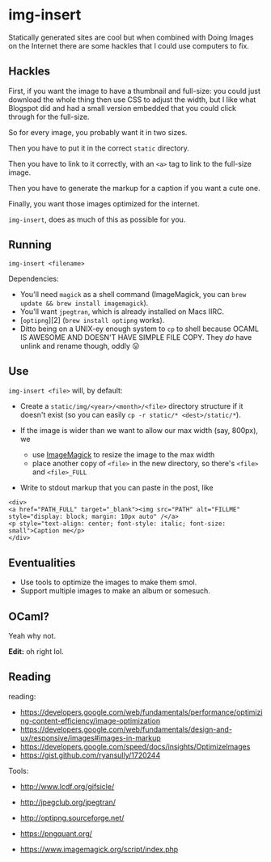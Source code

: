 # img-insert

Statically generated sites are cool but when combined with Doing Images on the
Internet there are some hackles that I could use computers to fix.

## Hackles

First, if you want the image to have a thumbnail and full-size: you could just
download the whole thing then use CSS to adjust the width, but I like what
Blogspot did and had a small version embedded that you could click through for
the full-size.

So for every image, you probably want it in two sizes.

Then you have to put it in the correct `static` directory.

Then you have to link to it correctly, with an `<a>` tag to link to the
full-size image.

Then you have to generate the markup for a caption if you want a cute one.

Finally, you want those images optimized for the internet.

`img-insert`, does as much of this as possible for you.

## Running

`img-insert <filename>`

Dependencies:

- You'll need `magick` as a shell command (ImageMagick, you can `brew update &&
  brew install imagemagick`).
- You'll want `jpegtran`, which is already installed on Macs IIRC.
- [`optipng`][2] (`brew install optipng` works).
- Ditto being on a UNIX-ey enough system to `cp` to shell because OCAML IS
  AWESOME AND DOESN'T HAVE SIMPLE FILE COPY. They _do_ have unlink and rename
  though, oddly 😛

## Use

`img-insert <file>` will, by default:

- Create a `static/img/<year>/<month>/<file>` directory structure if it doesn't
  exist (so you can easily `cp -r static/* <dest>/static/*`).

- If the image is wider than we want to allow our max width (say, 800px), we 
  - use [ImageMagick][1] to resize the image to the max width
  - place another copy of `<file>` in the new directory, so there's `<file>` and
    `<file>_FULL`

- Write to stdout markup that you can paste in the post, like

```
<div>
<a href="PATH_FULL" target="_blank"><img src="PATH" alt="FILLME" style="display: block; margin: 10px auto" /</a>
<p style="text-align: center; font-style: italic; font-size: small">Caption me</p>
</div>
```

## Eventualities

- Use tools to optimize the images to make them smol.
- Support multiple images to make an album or somesuch.

## OCaml?

Yeah why not.

**Edit:** oh right lol.

## Reading

reading:

- https://developers.google.com/web/fundamentals/performance/optimizing-content-efficiency/image-optimization
- https://developers.google.com/web/fundamentals/design-and-ux/responsive/images#images-in-markup
- https://developers.google.com/speed/docs/insights/OptimizeImages
- https://gist.github.com/ryansully/1720244

Tools:
- http://www.lcdf.org/gifsicle/
- http://jpegclub.org/jpegtran/
- http://optipng.sourceforge.net/
- https://pngquant.org/
- https://www.imagemagick.org/script/index.php

   [1]: https://www.imagemagick.org/script/index.php
   [1]: http://optipng.sourceforge.net/
